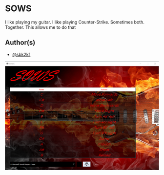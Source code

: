 # SOWS

I like playing my guitar. I like playing Counter-Strike. Sometimes both. Together.
This allows me to do that

## Author(s)

- [@sbk2k1](https://www.github.com/sbk2k1)

![Logo](https://github.com/sbk2k1/SOWS/blob/master/screenshots/Capture.PNG)
